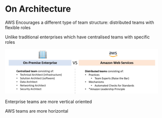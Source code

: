 # On Architecture

AWS Encourages a different type of team structure: distributed teams with flexible roles

Unlike traditional enterprises which have centralised teams with specific roles

![Untitled](On%20Architecture%20aae9f4106fb1445d8e7727ddd659d09a/Untitled.png)

Enterprise teams are more vertical oriented

AWS teams are more horizontal